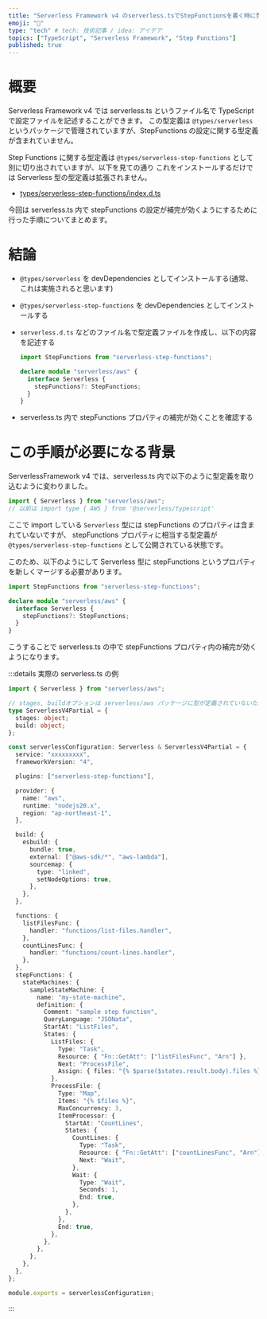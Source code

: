 ```yaml
---
title: "Serverless Framework v4 のserverless.tsでStepFunctionsを書く時に型で保護する方法"
emoji: "📐"
type: "tech" # tech: 技術記事 / idea: アイデア
topics: ["TypeScript", "Serverless Framework", "Step Functions"]
published: true
---
```


# 概要

Serverless Framework v4 では serverless.ts というファイル名で TypeScript で設定ファイルを記述することができます。
この型定義は `@types/serverless` というパッケージで管理されていますが、StepFunctions の設定に関する型定義が含まれていません。

Step Functions に関する型定義は `@types/serverless-step-functions` として別に切り出されていますが、以下を見ての通り
これをインストールするだけでは Serverless 型の型定義は拡張されません。

- [types/serverless-step-functions/index.d.ts](https://github.com/DefinitelyTyped/DefinitelyTyped/blob/master/types/serverless-step-functions/index.d.ts)

今回は serverless.ts 内で stepFunctions の設定が補完が効くようにするために行った手順についてまとめます。

# 結論

- `@types/serverless` を devDependencies としてインストールする(通常、これは実施されると思います)
- `@types/serverless-step-functions` を devDependencies としてインストールする
- `serverless.d.ts` などのファイル名で型定義ファイルを作成し、以下の内容を記述する

  ```ts
  import StepFunctions from "serverless-step-functions";

  declare module "serverless/aws" {
    interface Serverless {
      stepFunctions?: StepFunctions;
    }
  }
  ```

- serverless.ts 内で stepFunctions プロパティの補完が効くことを確認する

# この手順が必要になる背景

ServerlessFramework v4 では、serverless.ts 内で以下のように型定義を取り込むように変わりました。

```ts
import { Serverless } from "serverless/aws";
// 以前は import type { AWS } from '@serverless/typescript'
```

ここで import している `Serverless` 型には stepFunctions のプロパティは含まれていないですが、
stepFunctions プロパティに相当する型定義が `@types/serverless-step-functions` として公開されている状態です。

このため、以下のようにして Serverless 型に stepFunctions というプロパティを新しくマージする必要があります。

```ts
import StepFunctions from "serverless-step-functions";

declare module "serverless/aws" {
  interface Serverless {
    stepFunctions?: StepFunctions;
  }
}
```

こうすることで serverless.ts の中で stepFunctions プロパティ内の補完が効くようになります。

:::details 実際の serverless.ts の例

```ts
import { Serverless } from "serverless/aws";

// stages, buildオプションは serverless/aws パッケージに型が定義されていないため仮にobjectとしています。
type ServerlessV4Partial = {
  stages: object;
  build: object;
};

const serverlessConfiguration: Serverless & ServerlessV4Partial = {
  service: "xxxxxxxxx",
  frameworkVersion: "4",

  plugins: ["serverless-step-functions"],

  provider: {
    name: "aws",
    runtime: "nodejs20.x",
    region: "ap-northeast-1",
  },

  build: {
    esbuild: {
      bundle: true,
      external: ["@aws-sdk/*", "aws-lambda"],
      sourcemap: {
        type: "linked",
        setNodeOptions: true,
      },
    },
  },

  functions: {
    listFilesFunc: {
      handler: "functions/list-files.handler",
    },
    countLinesFunc: {
      handler: "functions/count-lines.handler",
    },
  },
  stepFunctions: {
    stateMachines: {
      sampleStateMachine: {
        name: "my-state-machine",
        definition: {
          Comment: "sample step function",
          QueryLanguage: "JSONata",
          StartAt: "ListFiles",
          States: {
            ListFiles: {
              Type: "Task",
              Resource: { "Fn::GetAtt": ["listFilesFunc", "Arn"] },
              Next: "ProcessFile",
              Assign: { files: "{% $parse($states.result.body).files %}" },
            },
            ProcessFile: {
              Type: "Map",
              Items: "{% $files %}",
              MaxConcurrency: 3,
              ItemProcessor: {
                StartAt: "CountLines",
                States: {
                  CountLines: {
                    Type: "Task",
                    Resource: { "Fn::GetAtt": ["countLinesFunc", "Arn"] },
                    Next: "Wait",
                  },
                  Wait: {
                    Type: "Wait",
                    Seconds: 1,
                    End: true,
                  },
                },
              },
              End: true,
            },
          },
        },
      },
    },
  },
};

module.exports = serverlessConfiguration;
```

:::
